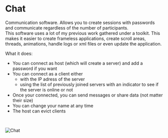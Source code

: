 # Chat
Communication software. Allows you to create sessions with passwords and communicate regardless of the number of participants. <br>
This software uses a lot of my previous work gathered under a toolkit. This makes it easier to create frameless applications, create scroll areas, threads, animations, handle logs or xml files or even update the application. <br>

What it does:
* You can connect as host (which will create a server) and add a password if you want
* You can connect as a client either
     * with the IP adress of the server
     * using the list of previously joined servers with an indicator to see if the server is online or not
* Once your connected, you can send messages or share data (not matter their size)
* You can change your name at any time
* The host can evict clients 

<br>

![Chat](sources/Chat.gif)

